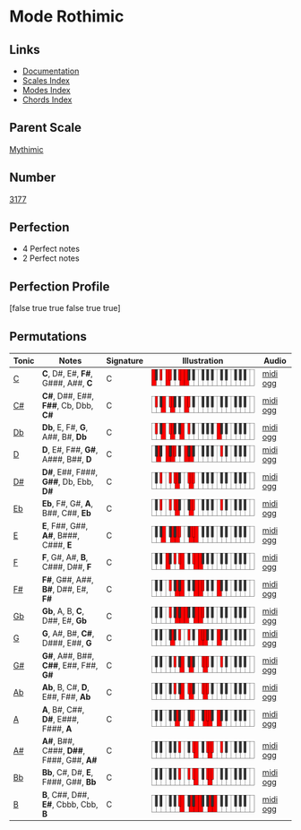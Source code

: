 # Mode Rothimic

## Links

- [Documentation](index.md)
- [Scales Index](Scales.md)
- [Modes Index](Modes.md)
- [Chords Index](Chords.md)

## Parent Scale

[Mythimic](ScaleMythimic.md)

## Number

[3177](https://ianring.com/musictheory/scales/3177)

## Perfection

- 4 Perfect notes
- 2 Perfect notes

## Perfection Profile

[false true true false true true]

## Permutations

| Tonic | Notes | Signature | Illustration | Audio |
|-------|-------|-----------|--------------|-------|
| [C](ModeCNaturalRothimic.md) | **C**, D#, E#, **F#**, G###, A##, **C** | C | ![CNaturalRothimic](ModeCNaturalRothimic.png) | [midi](ModeCNaturalRothimic.mid) [ogg](ModeCNaturalRothimic.ogg) |
| [C#](ModeCSharpRothimic.md) | **C#**, D##, E##, **F##**, Cb, Dbb, **C#** | C | ![CSharpRothimic](ModeCSharpRothimic.png) | [midi](ModeCSharpRothimic.mid) [ogg](ModeCSharpRothimic.ogg) |
| [Db](ModeDFlatRothimic.md) | **Db**, E, F#, **G**, A##, B#, **Db** | C | ![DFlatRothimic](ModeDFlatRothimic.png) | [midi](ModeDFlatRothimic.mid) [ogg](ModeDFlatRothimic.ogg) |
| [D](ModeDNaturalRothimic.md) | **D**, E#, F##, **G#**, A###, B##, **D** | C | ![DNaturalRothimic](ModeDNaturalRothimic.png) | [midi](ModeDNaturalRothimic.mid) [ogg](ModeDNaturalRothimic.ogg) |
| [D#](ModeDSharpRothimic.md) | **D#**, E##, F###, **G##**, Db, Ebb, **D#** | C | ![DSharpRothimic](ModeDSharpRothimic.png) | [midi](ModeDSharpRothimic.mid) [ogg](ModeDSharpRothimic.ogg) |
| [Eb](ModeEFlatRothimic.md) | **Eb**, F#, G#, **A**, B##, C##, **Eb** | C | ![EFlatRothimic](ModeEFlatRothimic.png) | [midi](ModeEFlatRothimic.mid) [ogg](ModeEFlatRothimic.ogg) |
| [E](ModeENaturalRothimic.md) | **E**, F##, G##, **A#**, B###, C###, **E** | C | ![ENaturalRothimic](ModeENaturalRothimic.png) | [midi](ModeENaturalRothimic.mid) [ogg](ModeENaturalRothimic.ogg) |
| [F](ModeFNaturalRothimic.md) | **F**, G#, A#, **B**, C###, D##, **F** | C | ![FNaturalRothimic](ModeFNaturalRothimic.png) | [midi](ModeFNaturalRothimic.mid) [ogg](ModeFNaturalRothimic.ogg) |
| [F#](ModeFSharpRothimic.md) | **F#**, G##, A##, **B#**, D##, E#, **F#** | C | ![FSharpRothimic](ModeFSharpRothimic.png) | [midi](ModeFSharpRothimic.mid) [ogg](ModeFSharpRothimic.ogg) |
| [Gb](ModeGFlatRothimic.md) | **Gb**, A, B, **C**, D##, E#, **Gb** | C | ![GFlatRothimic](ModeGFlatRothimic.png) | [midi](ModeGFlatRothimic.mid) [ogg](ModeGFlatRothimic.ogg) |
| [G](ModeGNaturalRothimic.md) | **G**, A#, B#, **C#**, D###, E##, **G** | C | ![GNaturalRothimic](ModeGNaturalRothimic.png) | [midi](ModeGNaturalRothimic.mid) [ogg](ModeGNaturalRothimic.ogg) |
| [G#](ModeGSharpRothimic.md) | **G#**, A##, B##, **C##**, E##, F##, **G#** | C | ![GSharpRothimic](ModeGSharpRothimic.png) | [midi](ModeGSharpRothimic.mid) [ogg](ModeGSharpRothimic.ogg) |
| [Ab](ModeAFlatRothimic.md) | **Ab**, B, C#, **D**, E##, F##, **Ab** | C | ![AFlatRothimic](ModeAFlatRothimic.png) | [midi](ModeAFlatRothimic.mid) [ogg](ModeAFlatRothimic.ogg) |
| [A](ModeANaturalRothimic.md) | **A**, B#, C##, **D#**, E###, F###, **A** | C | ![ANaturalRothimic](ModeANaturalRothimic.png) | [midi](ModeANaturalRothimic.mid) [ogg](ModeANaturalRothimic.ogg) |
| [A#](ModeASharpRothimic.md) | **A#**, B##, C###, **D##**, F###, G##, **A#** | C | ![ASharpRothimic](ModeASharpRothimic.png) | [midi](ModeASharpRothimic.mid) [ogg](ModeASharpRothimic.ogg) |
| [Bb](ModeBFlatRothimic.md) | **Bb**, C#, D#, **E**, F###, G##, **Bb** | C | ![BFlatRothimic](ModeBFlatRothimic.png) | [midi](ModeBFlatRothimic.mid) [ogg](ModeBFlatRothimic.ogg) |
| [B](ModeBNaturalRothimic.md) | **B**, C##, D##, **E#**, Cbbb, Cbb, **B** | C | ![BNaturalRothimic](ModeBNaturalRothimic.png) | [midi](ModeBNaturalRothimic.mid) [ogg](ModeBNaturalRothimic.ogg) |
